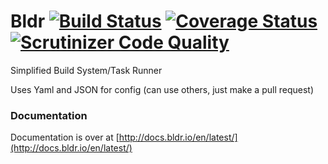 Bldr [![Build Status](https://travis-ci.org/bldr-io/bldr.svg?branch=master)](https://travis-ci.org/bldr-io/bldr) [![Coverage Status](https://coveralls.io/repos/bldr-io/bldr/badge.png)](https://coveralls.io/r/bldr-io/bldr) [![Scrutinizer Code Quality](https://scrutinizer-ci.com/g/bldr-io/bldr/badges/quality-score.png?s=fc2f6d8f68605e041a0cbf9965fe42bb42484ca4)](https://scrutinizer-ci.com/g/bldr-io/bldr/)
=======

Simplified Build System/Task Runner

Uses Yaml and JSON for config (can use others, just make a pull request)


### Documentation

Documentation is over at [http://docs.bldr.io/en/latest/](http://docs.bldr.io/en/latest/)
